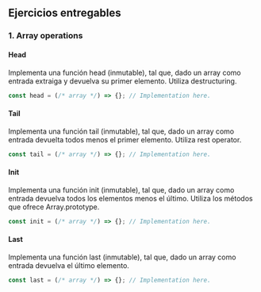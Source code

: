 ## Ejercicios entregables


### 1. Array operations
#### Head
Implementa una función head (inmutable), tal que, dado un array como entrada extraiga y devuelva su primer elemento. 
Utiliza destructuring.

```js
const head = (/* array */) => {}; // Implementation here.
```

#### Tail
Implementa una función tail (inmutable), tal que, dado un array como entrada devuelta todos menos el primer elemento. Utiliza rest operator.

```js
const tail = (/* array */) => {}; // Implementation here.
```

#### Init
Implementa una función init (inmutable), tal que, dado un array como entrada devuelva todos los elementos menos el último. Utiliza los métodos que ofrece Array.prototype.

```js
const init = (/* array */) => {}; // Implementation here.
```

#### Last
Implementa una función last (inmutable), tal que, dado un array como entrada devuelva el último elemento.

```js
const last = (/* array */) => {}; // Implementation here.
```
